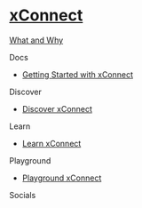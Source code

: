 # [xConnect]()

[What and Why]()

Docs

 - [Getting Started with xConnect](https://doc.sitecore.com/en/developers/93/sitecore-experience-platform/getting-started-with-xconnect.html)

Discover

 - [Discover xConnect]()

Learn

 - [Learn xConnect]()

Playground

 - [Playground xConnect]()

Socials

